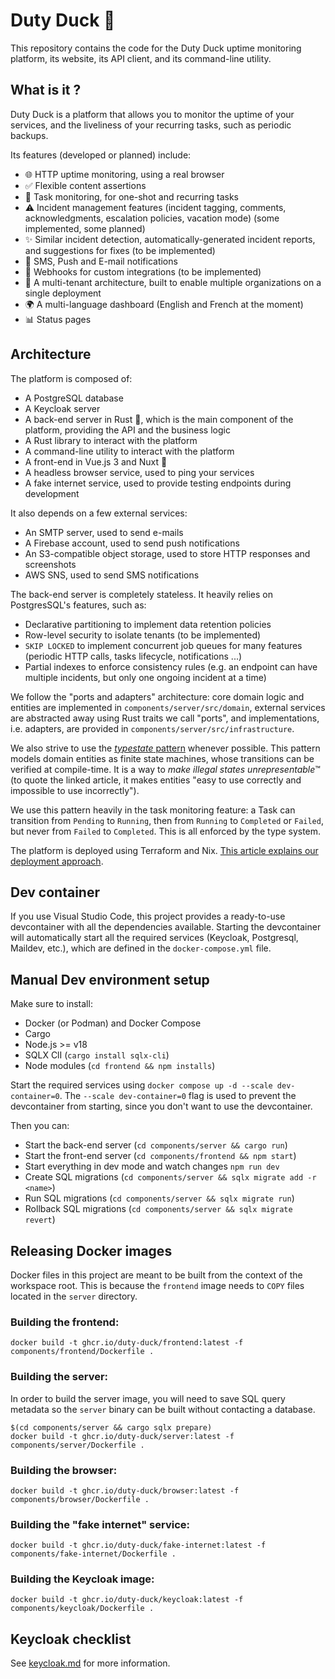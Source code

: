 # Duty Duck 🦆

This repository contains the code for the Duty Duck uptime monitoring platform, its website, its API client, and its command-line utility.

## What is it ?

Duty Duck is a platform that allows you to monitor the uptime of your services, and the liveliness of your recurring tasks, such as periodic backups.

Its features (developed or planned) include:
  - 🌐 HTTP uptime monitoring, using a real browser
  - ✅ Flexible content assertions
  - 📅 Task monitoring, for one-shot and recurring tasks
  - ⚠️ Incident management features (incident tagging, comments, acknowledgments, escalation policies, vacation mode) (some implemented, some planned)
  - ✨ Similar incident detection, automatically-generated incident reports, and suggestions for fixes (to be implemented)
  - 📧 SMS, Push and E-mail notifications
  - 📡 Webhooks for custom integrations (to be implemented)
  - 👥 A multi-tenant architecture, built to enable multiple organizations on a single deployment
  - 🌍 A multi-language dashboard (English and French at the moment)
  - 📊 Status pages

## Architecture

The platform is composed of:
- A PostgreSQL database
- A Keycloak server
- A back-end server in Rust 🦀, which is the main component of the platform, providing the API and the business logic
- A Rust library to interact with the platform
- A command-line utility to interact with the platform
- A front-end in Vue.js 3 and Nuxt 🖖
- A headless browser service, used to ping your services
- A fake internet service, used to provide testing endpoints during development

It also depends on a few external services:
- An SMTP server, used to send e-mails
- A Firebase account, used to send push notifications
- An S3-compatible object storage, used to store HTTP responses and screenshots
- AWS SNS, used to send SMS notifications

The back-end server is completely stateless. It heavily relies on PostgresSQL's features, such as:
- Declarative partitioning to implement data retention policies
- Row-level security to isolate tenants (to be implemented)
- `SKIP LOCKED` to implement concurrent job queues for many features (periodic HTTP calls, tasks lifecycle, notifications ...)
- Partial indexes to enforce consistency rules (e.g. an endpoint can have multiple incidents, but only one ongoing incident at a time)

We follow the "ports and adapters" architecture: core domain logic and entities are implemented in `components/server/src/domain`, external services are abstracted away using Rust traits we call "ports", and implementations, i.e. adapters, are provided in `components/server/src/infrastructure`.

We also strive to use the [*typestate* pattern](https://cliffle.com/blog/rust-typestate/) whenever possible. This pattern models domain entities
as finite state machines, whose transitions can be verified at compile-time. It is a way to *make illegal states unrepresentable*™️ (to quote the linked article, it makes entities "easy to use correctly and impossible to use incorrectly"). 

We use this pattern heavily in the task monitoring feature: a Task can transition from `Pending` to `Running`, then from `Running` to `Completed` or `Failed`, but never from `Failed` to `Completed`. This is all enforced by the type system.

The platform is deployed using Terraform and Nix. [This article explains our deployment approach](https://guillaumebogard.dev/posts/declarative-server-management-with-nix/).

## Dev container

If you use Visual Studio Code, this project provides a ready-to-use devcontainer with all the dependencies available. Starting the devcontainer will automatically start all
the required services (Keycloak, Postgresql, Maildev, etc.), which are defined in the `docker-compose.yml` file.

## Manual Dev environment setup

Make sure to install:
- Docker (or Podman) and Docker Compose
- Cargo
- Node.js >= v18
- SQLX ClI (`cargo install sqlx-cli`)
- Node modules (`cd frontend && npm installs`)

Start the required services using `docker compose up -d --scale dev-container=0`. 
The `--scale dev-container=0` flag is used to prevent the devcontainer from starting, since you don't want to use the devcontainer.

Then you can:
- Start the back-end server (`cd components/server && cargo run`)
- Start the front-end server (`cd components/frontend && npm start`)
- Start everything in dev mode and watch changes `npm run dev`
- Create SQL migrations (`cd components/server && sqlx migrate add -r <name>`)
- Run SQL migrations (`cd components/server && sqlx migrate run`)
- Rollback SQL migrations (`cd components/server && sqlx migrate revert`)

## Releasing Docker images

Docker files in this project are meant to be built from the context of the workspace root. This is because the `frontend` image needs to `COPY` files located in the `server` directory.

### Building the frontend:

```shell
docker build -t ghcr.io/duty-duck/frontend:latest -f components/frontend/Dockerfile .
```

### Building the server:

In order to build the server image, you will need to save SQL query metadata so the `server` binary can be built without contacting a database.

```shell
$(cd components/server && cargo sqlx prepare)
docker build -t ghcr.io/duty-duck/server:latest -f components/server/Dockerfile .
```

### Building the browser:

```shell
docker build -t ghcr.io/duty-duck/browser:latest -f components/browser/Dockerfile .
```

### Building the "fake internet" service:

```shell
docker build -t ghcr.io/duty-duck/fake-internet:latest -f components/fake-internet/Dockerfile .
```

### Building the Keycloak image:

```shell
docker build -t ghcr.io/duty-duck/keycloak:latest -f components/keycloak/Dockerfile .
```

## Keycloak checklist

See [keycloak.md](docs/keycloak.md) for more information.